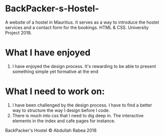 # BackPacker-s-Hostel-
A website of a hostel in Mauritius. It serves as a way to introduce the hostel services and a contact form for the bookings. HTML & CSS. University Project 2018.

# What I have enjoyed
1. I have enjoyed the design process. It's rewarding to be able to present something simple yet formative at the end

# What I need to work on:
1. I have been challenged by the design process. I have to find a better way to structure the way I design before I code. 
2. There is much into css that I need to dig deep in. The interactive elements in the index and cafe pages for instance. 

BackPacker's Hostel © Abdullah Rabea 2018
